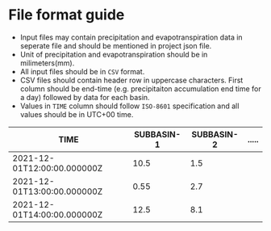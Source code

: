 # File format guide  

- Input files may contain precipitation and evapotranspiration data in seperate file and should be mentioned in project json file.
- Unit of precipitation and evapotranspiration should be in milimeters(mm). 
- All input files should be in `CSV` format. 
- CSV files should contain header row in uppercase characters. First column should be end-time (e.g. precipitaiton accumulation end time for a day) followed by data for each basin.
- Values in `TIME` column should follow `ISO-8601` specification and all values should be in UTC+00 time.

|TIME                         |SUBBASIN-1|SUBBASIN-2| ..... |
|-----------------------------|----------|----------|-------|
| 2021-12-01T12:00:00.000000Z |   10.5   |   1.5    |       | 
| 2021-12-01T13:00:00.000000Z |   0.55   |   2.7    |       |
| 2021-12-01T14:00:00.000000Z |   12.5   |   8.1    |       | 